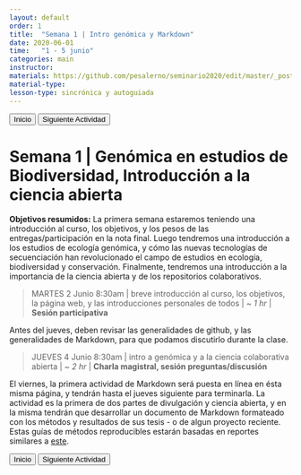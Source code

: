 ```yaml
---
layout: default
order: 1
title:  "Semana 1 | Intro genómica y Markdown"
date: 2020-06-01
time:   "1 - 5 junio"
categories: main
instructor: 
materials: https://github.com/pesalerno/seminario2020/edit/master/_posts/2020-06-01-1_Semana_1.md
material-type: 
lesson-type: sincrónica y autoguiada 
---
```


<a href="https://pesalerno.github.io/seminario2020/"><button>Inicio</button></a>    <a href="https://pesalerno.github.io/seminario2020/main/2020/06/02/2_Semana_2.html"><button>Siguiente Actividad</button></a>

# Semana 1 | Genómica en estudios de Biodiversidad, Introducción a la ciencia abierta

**Objetivos resumidos:** La primera semana estaremos teniendo una introducción al curso, los objetivos, y los pesos de las entregas/participación en la nota final. Luego tendremos una introducción a los estudios de ecología genómica, y cómo las nuevas tecnologías de secuenciación han revolucionado el campo de estudios en ecología, biodiversidad y conservación. Finalmente, tendremos una introducción a la importancia de la ciencia abierta y de los repositorios colaborativos. 


> MARTES 2 Junio 8:30am | breve introducción al curso, los objetivos, la página web, y las introducciones personales de todos | *~ 1 hr* | **Sesión participativa**

Antes del jueves, deben revisar las generalidades de github, y las generalidades de Markdown, para que podamos discutirlo durante la clase. 
 
> JUEVES 4 Junio 8:30am | intro a genómica y a la ciencia colaborativa abierta | *~ 2 hr* | **Charla magistral, sesión preguntas/discusión**

El viernes, la primera actividad de Markdown será puesta en línea en ésta misma página, y tendrán hasta el jueves siguiente para terminarla. La actividad es la primera de dos partes de divulgación y ciencia abierta, y en la misma tendrán que desarrollar un documento de Markdown formateado con los métodos y resultados de sus tesis - o de algun proyecto reciente. Estas guías de métodos reproducibles estarán basadas en reportes similares a [este](https://github.com/pesalerno/Atelopus).

<a href="https://pesalerno.github.io/seminario2020/"><button>Inicio</button></a>    <a href="https://pesalerno.github.io/seminario2020/main/2020/06/02/2_Semana_2.html"><button>Siguiente Actividad</button></a>
